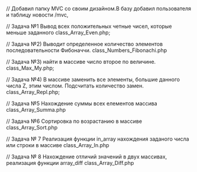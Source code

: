 ﻿// Добавил папку  MVC со своим дизайном.В базу добавил пользователя и таблицу новости
/mvc,

//  Задача №1 Вывод всех положительных четные чисел, которые меньше заданного
class_Array_Even.php;

// Задача №2) Выводит определенное количество элементов  последовательности Фибоначчи.
class_Numbers_Fibonachi.php

// Задача №3) найти в массиве число второе по величине.
class_Max_My.php;

// Задача №4) В массиве заменить все элементы, большие данного числа Z, этим числом. Подсчитать количество замен.
class_Array_Repl.php;

// Задача №5 Нахождение суммы всех елементов массива
class_Array_Summa.php

//  Задача №6 Сортировка по возрастанию в массиве
class_Array_Sort.php

//  Задача № 7 Реализация функции in_array нахождения заданого числа или строки в массиве
class_Array_In.php

//  Задача № 8 Нахождение отличий значений в двух массивах, реализация функции array_diff
class_Array_Diff.php
